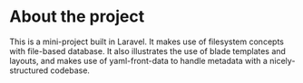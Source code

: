 # About the project

This is a mini-project built in Laravel. It makes use of filesystem concepts with file-based database. It also illustrates the use of blade templates and layouts, and makes use of yaml-front-data to handle metadata with a nicely-structured codebase. 